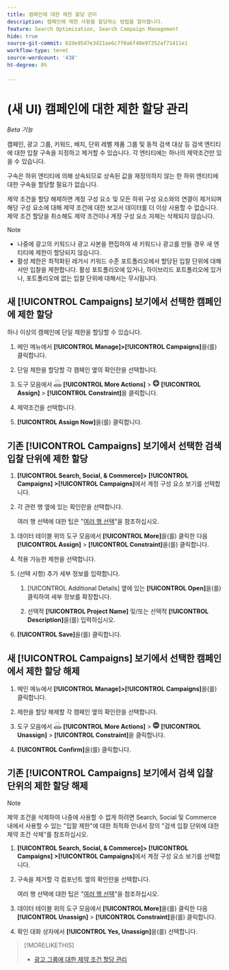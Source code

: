 ```yaml
---
title: 캠페인에 대한 제한 할당 관리
description: 캠페인에 제한 사항을 할당하는 방법을 알아봅니다.
feature: Search Optimization, Search Campaign Management
hide: true
source-git-commit: 62de95d7e3d21ae6c7f0a6f40e97352af71411e1
workflow-type: tm+mt
source-wordcount: '438'
ht-degree: 0%

---
```


# (새 UI) 캠페인에 대한 제한 할당 관리

*Beta 기능*

캠페인, 광고 그룹, 키워드, 배치, 단위 레벨 제품 그룹 및 동적 검색 대상 등 검색 엔티티에 대한 입찰 구속을 지정하고 제거할 수 있습니다. 각 엔티티에는 하나의 제약조건만 있을 수 있습니다.

구속은 하위 엔티티에 의해 상속되므로 상속된 값을 재정의하지 않는 한 하위 엔티티에 대한 구속을 할당할 필요가 없습니다.

제약 조건을 할당 해제하면 계정 구성 요소 및 모든 하위 구성 요소와의 연결이 제거되며 해당 구성 요소에 대해 제약 조건에 대한 보고서 데이터를 더 이상 사용할 수 없습니다. 제약 조건 할당을 취소해도 제약 조건이나 계정 구성 요소 자체는 삭제되지 않습니다.

>[!NOTE]
>
>* 나중에 광고의 키워드나 광고 사본을 편집하여 새 키워드나 광고를 만들 경우 새 엔티티에 제한이 할당되지 않습니다.
>* 활성 제한은 최적화된 레거시 키워드 수준 포트폴리오에서 할당된 입찰 단위에 대해서만 입찰을 제한합니다. 활성 포트폴리오에 있거나, 하이브리드 포트폴리오에 있거나, 포트폴리오에 없는 입찰 단위에 대해서는 무시됩니다.

## 새 [!UICONTROL Campaigns] 보기에서 선택한 캠페인에 제한 할당

하나 이상의 캠페인에 단일 제한을 할당할 수 있습니다.

1. 메인 메뉴에서 **[!UICONTROL Manage]>[!UICONTROL Campaigns]**&#x200B;을(를) 클릭합니다.

1. 단일 제한을 할당할 각 캠페인 옆의 확인란을 선택합니다.

1. 도구 모음에서 ![추가 작업](/help/search-social-commerce/assets/more-actions.png "추가 작업") **[!UICONTROL More Actions]** > ![할당](/help/search-social-commerce/assets/assign.png "할당") **[!UICONTROL Assign]** > **[!UICONTROL Constraint]**&#x200B;을 클릭합니다.

1. 제약조건을 선택합니다.

1. **[!UICONTROL Assign Now]**&#x200B;을(를) 클릭합니다.

## 기존 [!UICONTROL Campaigns] 보기에서 선택한 검색 입찰 단위에 제한 할당

1. **[!UICONTROL Search, Social, & Commerce]> [!UICONTROL Campaigns] >[!UICONTROL Campaigns]**&#x200B;에서 계정 구성 요소 보기를 선택합니다.

1. 각 관련 행 옆에 있는 확인란을 선택합니다.

   여러 행 선택에 대한 팁은 &quot;[여러 행 선택](/help/search-social-commerce/common-tasks/navigation-editing-selection/multiple-rows-select.md)&quot;을 참조하십시오.

1. 데이터 테이블 위의 도구 모음에서 **[!UICONTROL More]**&#x200B;을(를) 클릭한 다음 **[!UICONTROL Assign]** > **[!UICONTROL Constraint]**&#x200B;을(를) 클릭합니다.

1. 적용 가능한 제한을 선택합니다.

1. (선택 사항) 추가 세부 정보를 입력합니다.

   1. [!UICONTROL Additional Details] 옆에 있는 **[!UICONTROL Open]**&#x200B;을(를) 클릭하여 세부 정보를 확장합니다.

   1. 선택적 **[!UICONTROL Project Name]** 및/또는 선택적 **[!UICONTROL Description]**&#x200B;을(를) 입력하십시오.

1. **[!UICONTROL Save]**&#x200B;을(를) 클릭합니다.

## 새 [!UICONTROL Campaigns] 보기에서 선택한 캠페인에서 제한 할당 해제

1. 메인 메뉴에서 **[!UICONTROL Manage]>[!UICONTROL Campaigns]**&#x200B;을(를) 클릭합니다.

1. 제한을 할당 해제할 각 캠페인 옆의 확인란을 선택합니다.

1. 도구 모음에서 ![추가 작업](/help/search-social-commerce/assets/more-actions.png "추가 작업") **[!UICONTROL More Actions]** > ![할당](/help/search-social-commerce/assets/unassign.png "할당 해제") **[!UICONTROL Unassign]** > **[!UICONTROL Constraint]**&#x200B;을 클릭합니다.

1. **[!UICONTROL Confirm]**&#x200B;을(를) 클릭합니다.

## 기존 [!UICONTROL Campaigns] 보기에서 검색 입찰 단위의 제한 할당 해제

>[!NOTE]
>
>제약 조건을 삭제하여 나중에 사용할 수 없게 하려면 Search, Social 및 Commerce 내에서 사용할 수 있는 &quot;입찰 제한&quot;에 대한 최적화 안내서 장의 &quot;검색 입찰 단위에 대한 제약 조건 삭제&quot;를 참조하십시오.<!-- verify convention for referencing Optimization Guide here -->

1. **[!UICONTROL Search, Social, & Commerce]> [!UICONTROL Campaigns] >[!UICONTROL Campaigns]**&#x200B;에서 계정 구성 요소 보기를 선택합니다.

1. 구속을 제거할 각 컴포넌트 옆의 확인란을 선택합니다.

   여러 행 선택에 대한 팁은 &quot;[여러 행 선택](/help/search-social-commerce/common-tasks/navigation-editing-selection/multiple-rows-select.md)&quot;을 참조하십시오.

1. 데이터 테이블 위의 도구 모음에서 **[!UICONTROL More]**&#x200B;을(를) 클릭한 다음 **[!UICONTROL Unassign]** > **[!UICONTROL Constraint]**&#x200B;을(를) 클릭합니다.

1. 확인 대화 상자에서 **[!UICONTROL Yes, Unassign]**&#x200B;을(를) 선택합니다.

>[!MORELIKETHIS]
>
>* [광고 그룹에 대한 제약 조건 할당 관리](/help/search-social-commerce/new-ui/manage/ad-groups/ad-group-constraint-assignments-manage.md)

